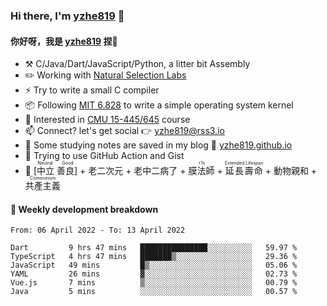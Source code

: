 ### Hi there, I'm [yzhe819](https://github.com/yzhe819) 👋

#### 你好呀，我是 [yzhe819](https://github.com/yzhe819) 捏👋

- :hammer_and_pick: C/Java/Dart/JavaScript/Python, a litter bit Assembly
- :pencil2: Working with [Natural Selection Labs](https://github.com/NaturalSelectionLabs)
- ⚡ Try to write a small C compiler
- 📦 Following [MIT 6.828](https://pdos.csail.mit.edu/6.828/2018/overview.html) to write a simple operating system kernel
- 🧪 Interested in [CMU 15-445/645](https://15445.courses.cs.cmu.edu/fall2020/) course
- 📫 Connect? let's get social 👉 yzhe819@rss3.io
- :scroll: Some studying notes are saved in my blog :space_invader: [yzhe819.github.io](https://yzhe819.github.io/)
- 🌟 Trying to use GitHub Action and Gist
- 🔑 <ruby>[中立 善良]<rp>（</rp><rt>Neutral Good</rt><rp>）</rp></ruby> + 老二次元 + 老中二病了 + <ruby>膜法師<rp>（</rp><rt>+1s</rt><rp>）</rp></ruby> + <ruby>延長壽命<rp>（</rp><rt>Extended Lifespan</rt><rp>）</rp></ruby> + 動物親和 + <ruby>共產主義<rp>（</rp><rt>Communism</rt><rp>）</rp></ruby>



#### 📝 Weekly development breakdown

<!--START_SECTION:waka-->

```text
From: 06 April 2022 - To: 13 April 2022

Dart         9 hrs 47 mins   ███████████████░░░░░░░░░░   59.97 %
TypeScript   4 hrs 47 mins   ███████▒░░░░░░░░░░░░░░░░░   29.36 %
JavaScript   49 mins         █▒░░░░░░░░░░░░░░░░░░░░░░░   05.06 %
YAML         26 mins         ▓░░░░░░░░░░░░░░░░░░░░░░░░   02.73 %
Vue.js       7 mins          ▒░░░░░░░░░░░░░░░░░░░░░░░░   00.79 %
Java         5 mins          ░░░░░░░░░░░░░░░░░░░░░░░░░   00.57 %
```

<!--END_SECTION:waka-->



